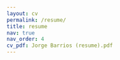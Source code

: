 ```yaml
---
layout: cv
permalink: /resume/
title: resume
nav: true
nav_order: 4
cv_pdf: Jorge Barrios (resume).pdf
---
```

